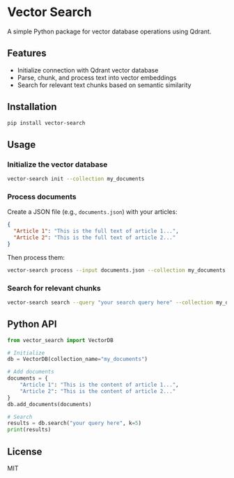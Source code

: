 # Vector Search

A simple Python package for vector database operations using Qdrant.

## Features

- Initialize connection with Qdrant vector database
- Parse, chunk, and process text into vector embeddings
- Search for relevant text chunks based on semantic similarity

## Installation

```bash
pip install vector-search
```

## Usage

### Initialize the vector database

```bash
vector-search init --collection my_documents
```

### Process documents

Create a JSON file (e.g., `documents.json`) with your articles:

```json
{
  "Article 1": "This is the full text of article 1...",
  "Article 2": "This is the full text of article 2..."
}
```

Then process them:

```bash
vector-search process --input documents.json --collection my_documents
```

### Search for relevant chunks

```bash
vector-search search --query "your search query here" --collection my_documents
```

## Python API

```python
from vector_search import VectorDB

# Initialize
db = VectorDB(collection_name="my_documents")

# Add documents
documents = {
    "Article 1": "This is the content of article 1...",
    "Article 2": "This is the content of article 2..."
}
db.add_documents(documents)

# Search
results = db.search("your query here", k=5)
print(results)
```

## License

MIT